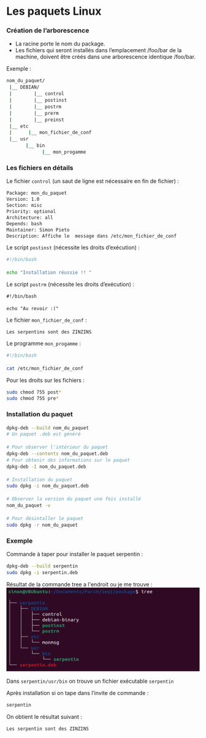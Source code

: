 # Les paquets Linux

### Création de l’arborescence
- La racine porte le nom du package. 
- Les fichiers qui seront installés dans l’emplacement /foo/bar de la machine, doivent être créés dans une arborescence identique /foo/bar.

Exemple :
``` bash
nom_du_paquet/
 |__ DEBIAN/ 
 |        |__ control
 |        |__ postinst 
 |        |__ postrm 
 |        |__ prerm 
 |        |__ preinst 
 |__ etc 
 |      |__ mon_fichier_de_conf
 |__ usr
       |__ bin 
             |__ mon_progamme
```

### Les fichiers en détails
Le fichier ```control``` (un saut de ligne est nécessaire en fin de fichier) :
```
Package: mon_du_paquet
Version: 1.0
Section: misc
Priority: optional
Architecture: all
Depends: bash
Maintainer: Simon Pieto
Description: Affiche le  message dans /etc/mon_fichier_de_conf
```

Le script ```postinst``` (nécessite les droits d’exécution) : 
```bash
#!/bin/bash

echo "Installation réussie !! "
```

Le script ```postrm``` (nécessite les droits d’exécution) :
```bashs
#!/bin/bash

echo "Au revoir :("
```

Le fichier ```mon_fichier_de_conf``` :
```
Les serpentins sont des ZINZINS
```

Le programme ```mon_progamme``` :
```bash
#!/bin/bash

cat /etc/mon_fichier_de_conf
```

Pour les droits sur les fichiers :
```bash
sudo chmod 755 post*
sudo chmod 755 pre* 
```

### Installation du paquet
```bash
dpkg-deb --build nom_du_paquet
# Un paquet .deb est généré 

# Pour observer l'intérieur du paquet
dpkg-deb --contents nom_du_paquet.deb 
# Pour obtenir des informations sur le paquet 
dpkg-deb -I nom_du_paquet.deb

# Installation du paquet 
sudo dpkg -i nom_du_paquet.deb 

# Observer la version du paquet une fois installé 
nom_du_paquet -v 

# Pour désintaller le paquet 
sudo dpkg -r nom_du_paquet
```

### Exemple 

Commande à taper pour installer le paquet serpentin :
```bash
dpkg-deb --build serpentin
sudo dpkg -i serpentin.deb
```

Résultat de la commande tree a l'endroit ou je me trouve :
![Serpentin](/Paquets_Linux/images/serpentin.png)

Dans ```serpentin/usr/bin``` on trouve un fichier exécutable ```serpentin```

Après installation si on tape dans l’invite de commande : 
```bash
serpentin
```
On obtient le résultat suivant :
```bash
Les serpentin sont des ZINZINS
```






